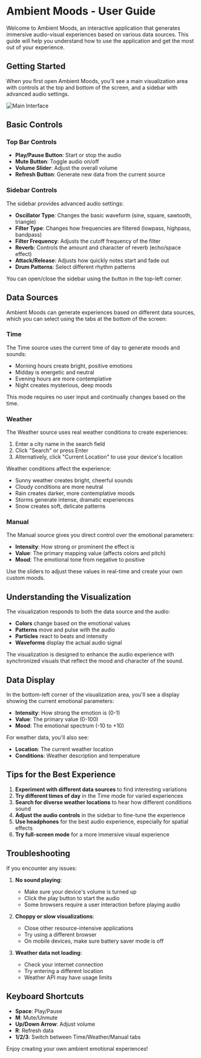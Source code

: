 # Ambient Moods - User Guide

Welcome to Ambient Moods, an interactive application that generates immersive audio-visual experiences based on various data sources. This guide will help you understand how to use the application and get the most out of your experience.

## Getting Started

When you first open Ambient Moods, you'll see a main visualization area with controls at the top and bottom of the screen, and a sidebar with advanced audio settings.

![Main Interface](../public/screenshot.png)

## Basic Controls

### Top Bar Controls

- **Play/Pause Button**: Start or stop the audio
- **Mute Button**: Toggle audio on/off
- **Volume Slider**: Adjust the overall volume
- **Refresh Button**: Generate new data from the current source

### Sidebar Controls

The sidebar provides advanced audio settings:

- **Oscillator Type**: Changes the basic waveform (sine, square, sawtooth, triangle)
- **Filter Type**: Changes how frequencies are filtered (lowpass, highpass, bandpass)
- **Filter Frequency**: Adjusts the cutoff frequency of the filter
- **Reverb**: Controls the amount and character of reverb (echo/space effect)
- **Attack/Release**: Adjusts how quickly notes start and fade out
- **Drum Patterns**: Select different rhythm patterns

You can open/close the sidebar using the button in the top-left corner.

## Data Sources

Ambient Moods can generate experiences based on different data sources, which you can select using the tabs at the bottom of the screen:

### Time

The Time source uses the current time of day to generate moods and sounds:

- Morning hours create bright, positive emotions
- Midday is energetic and neutral
- Evening hours are more contemplative
- Night creates mysterious, deep moods

This mode requires no user input and continually changes based on the time.

### Weather

The Weather source uses real weather conditions to create experiences:

1. Enter a city name in the search field
2. Click "Search" or press Enter
3. Alternatively, click "Current Location" to use your device's location

Weather conditions affect the experience:
- Sunny weather creates bright, cheerful sounds
- Cloudy conditions are more neutral
- Rain creates darker, more contemplative moods
- Storms generate intense, dramatic experiences
- Snow creates soft, delicate patterns

### Manual

The Manual source gives you direct control over the emotional parameters:

- **Intensity**: How strong or prominent the effect is
- **Value**: The primary mapping value (affects colors and pitch)
- **Mood**: The emotional tone from negative to positive

Use the sliders to adjust these values in real-time and create your own custom moods.

## Understanding the Visualization

The visualization responds to both the data source and the audio:

- **Colors** change based on the emotional values
- **Patterns** move and pulse with the audio
- **Particles** react to beats and intensity
- **Waveforms** display the actual audio signal

The visualization is designed to enhance the audio experience with synchronized visuals that reflect the mood and character of the sound.

## Data Display

In the bottom-left corner of the visualization area, you'll see a display showing the current emotional parameters:

- **Intensity**: How strong the emotion is (0-1)
- **Value**: The primary value (0-100)
- **Mood**: The emotional spectrum (-10 to +10)

For weather data, you'll also see:
- **Location**: The current weather location
- **Conditions**: Weather description and temperature

## Tips for the Best Experience

1. **Experiment with different data sources** to find interesting variations
2. **Try different times of day** in the Time mode for varied experiences
3. **Search for diverse weather locations** to hear how different conditions sound
4. **Adjust the audio controls** in the sidebar to fine-tune the experience
5. **Use headphones** for the best audio experience, especially for spatial effects
6. **Try full-screen mode** for a more immersive visual experience

## Troubleshooting

If you encounter any issues:

1. **No sound playing**: 
   - Make sure your device's volume is turned up
   - Click the play button to start the audio
   - Some browsers require a user interaction before playing audio

2. **Choppy or slow visualizations**:
   - Close other resource-intensive applications
   - Try using a different browser
   - On mobile devices, make sure battery saver mode is off

3. **Weather data not loading**:
   - Check your internet connection
   - Try entering a different location
   - Weather API may have usage limits

## Keyboard Shortcuts

- **Space**: Play/Pause
- **M**: Mute/Unmute
- **Up/Down Arrow**: Adjust volume
- **R**: Refresh data
- **1/2/3**: Switch between Time/Weather/Manual tabs

Enjoy creating your own ambient emotional experiences! 